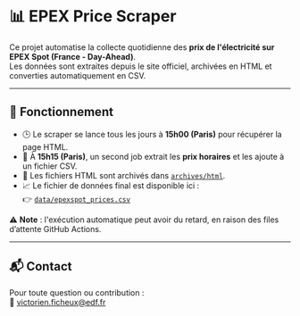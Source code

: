 # 📊 EPEX Price Scraper

Ce projet automatise la collecte quotidienne des **prix de l'électricité sur EPEX Spot (France - Day-Ahead)**.  
Les données sont extraites depuis le site officiel, archivées en HTML et converties automatiquement en CSV.

---

## 🔄 Fonctionnement

- 🕒 Le scraper se lance tous les jours à **15h00 (Paris)** pour récupérer la page HTML.
- 🧹 À **15h15 (Paris)**, un second job extrait les **prix horaires** et les ajoute à un fichier CSV.
- 📁 Les fichiers HTML sont archivés dans [`archives/html`](archives/html).
- 📈 Le fichier de données final est disponible ici :  
  👉 [`data/epexspot_prices.csv`](data/epexspot_prices.csv)

⚠️ **Note** : l'exécution automatique peut avoir du retard, en raison des files d’attente GitHub Actions.

---

## 📬 Contact

Pour toute question ou contribution :  
📧 victorien.ficheux@edf.fr

